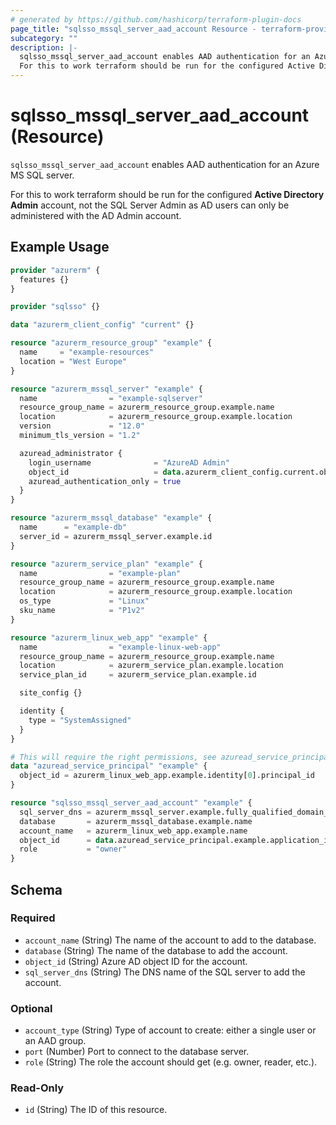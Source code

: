 ```yaml
---
# generated by https://github.com/hashicorp/terraform-plugin-docs
page_title: "sqlsso_mssql_server_aad_account Resource - terraform-provider-sqlsso"
subcategory: ""
description: |-
  sqlsso_mssql_server_aad_account enables AAD authentication for an Azure MS SQL server.
  For this to work terraform should be run for the configured Active Directory Admin account, not the SQL Server Admin as AD users can only be administered with the AD Admin account.
---
```


# sqlsso_mssql_server_aad_account (Resource)

`sqlsso_mssql_server_aad_account` enables AAD authentication for an Azure MS SQL server.

For this to work terraform should be run for the configured **Active Directory Admin** account, not the SQL Server Admin as AD users can only be administered with the AD Admin account.

## Example Usage

```terraform
provider "azurerm" {
  features {}
}

provider "sqlsso" {}

data "azurerm_client_config" "current" {}

resource "azurerm_resource_group" "example" {
  name     = "example-resources"
  location = "West Europe"
}

resource "azurerm_mssql_server" "example" {
  name                = "example-sqlserver"
  resource_group_name = azurerm_resource_group.example.name
  location            = azurerm_resource_group.example.location
  version             = "12.0"
  minimum_tls_version = "1.2"

  azuread_administrator {
    login_username              = "AzureAD Admin"
    object_id                   = data.azurerm_client_config.current.object_id
    azuread_authentication_only = true
  }
}

resource "azurerm_mssql_database" "example" {
  name      = "example-db"
  server_id = azurerm_mssql_server.example.id
}

resource "azurerm_service_plan" "example" {
  name                = "example-plan"
  resource_group_name = azurerm_resource_group.example.name
  location            = azurerm_resource_group.example.location
  os_type             = "Linux"
  sku_name            = "P1v2"
}

resource "azurerm_linux_web_app" "example" {
  name                = "example-linux-web-app"
  resource_group_name = azurerm_resource_group.example.name
  location            = azurerm_service_plan.example.location
  service_plan_id     = azurerm_service_plan.example.id

  site_config {}

  identity {
    type = "SystemAssigned"
  }
}

# This will require the right permissions, see azuread_service_principal
data "azuread_service_principal" "example" {
  object_id = azurerm_linux_web_app.example.identity[0].principal_id
}

resource "sqlsso_mssql_server_aad_account" "example" {
  sql_server_dns = azurerm_mssql_server.example.fully_qualified_domain_name
  database       = azurerm_mssql_database.example.name
  account_name   = azurerm_linux_web_app.example.name
  object_id      = data.azuread_service_principal.example.application_id
  role           = "owner"
}
```

<!-- schema generated by tfplugindocs -->
## Schema

### Required

- `account_name` (String) The name of the account to add to the database.
- `database` (String) The name of the database to add the account.
- `object_id` (String) Azure AD object ID for the account.
- `sql_server_dns` (String) The DNS name of the SQL server to add the account.

### Optional

- `account_type` (String) Type of account to create: either a single user or an AAD group.
- `port` (Number) Port to connect to the database server.
- `role` (String) The role the account should get (e.g. owner, reader, etc.).

### Read-Only

- `id` (String) The ID of this resource.
